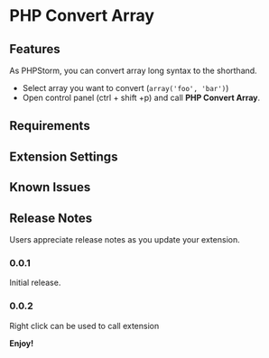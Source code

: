 # PHP Convert Array

## Features

As PHPStorm, you can convert array long syntax to the shorthand.
- Select array you want to convert (`array('foo', 'bar')`)
- Open control panel (ctrl + shift +p) and call **PHP Convert Array**.

## Requirements

## Extension Settings

## Known Issues

## Release Notes

Users appreciate release notes as you update your extension.

### 0.0.1

Initial release.

### 0.0.2

Right click can be used to call extension

**Enjoy!**
